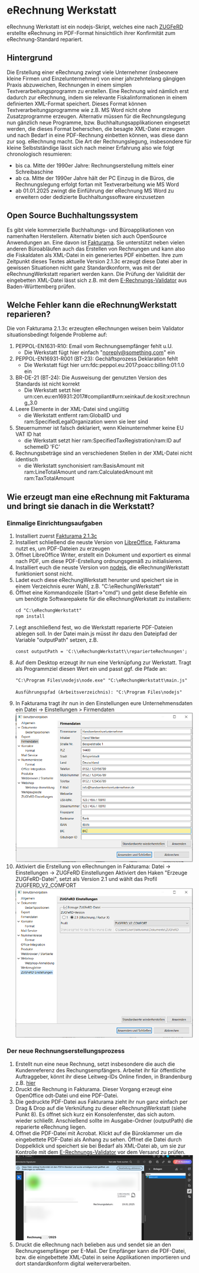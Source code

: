 # eRechnung Werkstatt

eRechnung Werkstatt ist ein nodejs-Skript, welches eine nach [ZUGFeRD](https://www.ferd-net.de/standards/zugferd) erstellte eRechnung im PDF-Format hinsichtlich ihrer Konfirmität zum eRechnung-Standard repariert.

## Hintergrund
Die Erstellung einer eRechnung zwingt viele Unternehmer (insbeonere kleine Firmen und Einzelunternehmer) von einer jahrzehntelang gängigen Praxis abzuweichen, Rechnungen in einem simplen Textverarbeitungsprogramm zu erstellen. Eine Rechnung wird nämlich erst dadurch zur eRechnung, indem sie relevante Fiskalinformationen in einem definierten XML-Format speichert. Dieses Format können Textverarbeitungsprogramme wie z.B. MS Word nicht ohne Zusatzprogramme erzeugen.
Alternativ müssen für die Rechnungslegung nun gänzlich neue Programme, bzw. Buchhaltungsapplikationen eingesetzt werden, die dieses Format beherschen, die besagte XML-Datei erzeugen und nach Bedarf in eine PDF-Rechnung einbetten können, was diese dann zur sog. eRechnung macht.
Die Art der Rechnungslegung, insbesondere für kleine Selbstständige lässt sich nach meiner Erfahrung also wie folgt chronologisch resumieren:
- bis ca. Mitte der 1990er Jahre: Rechnungserstellung mittels einer Schreibaschine
- ab ca. Mitte der 1990er Jahre hält der PC Einzug in die Büros, die Rechnungslegung erfolgt fortan mit Textverarbeitung wie MS Word
- ab 01.01.2025 zwingt die Einführung der eRechnung MS Word zu erweitern oder dedizierte Buchhaltungssoftware einzusetzen

## Open Source Buchhaltungssystem
Es gibt viele kommerzielle Buchhaltungs- und Büroapplikationen von namenhaften Herstellern. Alternativ bieten sich auch OpenSource Anwendungen an. Eine davon ist [Fakturama](https://www.fakturama.info/).
Sie unterstützt neben vielen anderen Büroabläufen auch das Erstellen von Rechnungen und kann also die Fiskaldaten als XML-Datei in ein generiertes PDF einbetten.
Ihre zum Zeitpunkt dieses Textes aktuelle Version 2.1.3c erzeugt diese Datei aber in gewissen Situationen nicht ganz Standardkonform, was mit der  eRechnungWerkstatt repariert werden kann. Die Prüfung der Validität der eingebetten XML-Datei lässt sich z.B. mit dem [E-Rechnungs-Validator](https://erechnungsvalidator.service-bw.de/) aus Baden-Württemberg prüfen.

## Welche Fehler kann die eRechnungWerkstatt reparieren?
Die von Fakturama 2.1.3c erzeugten eRechnungen weisen beim Validator situationsbedingt folgende Probleme auf:
1. PEPPOL-EN1631-R10: Email vom Rechnungsempfänger fehlt u.U.
    - Die Werkstatt fügt hier einfach "noreply@something.com" ein
1.  PEPPOL-EN16931-R001 (BT-23): Gechäftsprozess Deklaration fehlt
    - Die Werkstatt fügt hier urn:fdc:peppol.eu:2017:poacc:billing:01:1.0 ein
1. BR-DE-21 (BT-24): Die Ausweisung der genutzten Version des Standards ist nicht korrekt
    - Die Werkstatt setzt hier urn:cen.eu:en16931:2017#compliant#urn:xeinkauf.de:kosit:xrechnung_3.0
1. Leere Elemente in der XML-Datei sind ungültig
    - die Werkstatt entfernt ram:GlobalID und ram:SpecifiedLegalOrganization wenn sie leer sind
1. Steuernummer ist falsch deklariert, wenn Kleinunternehmer keine EU VAT ID hat
    - die Werkstatt setzt hier ram:SpecifiedTaxRegistration/ram:ID auf schemeID 'FC'
1. Rechnungsbeträge sind an verschiedenen Stellen in der XML-Datei nicht identisch
    - die Werkstatt synchonisiert ram:BasisAmount mit ram:LineTotalAmount und ram:CalculatedAmount mit ram:TaxTotalAmount

## Wie erzeugt man eine eRechnung mit Fakturama und bringt sie danach in die Werkstatt?

### Einmalige Einrichtungsaufgaben
1. Installiert zuerst [Fakturama 2.1.3c](https://www.fakturama.info/)
1. Installiert schließend die neuste Version von [LibreOffice](https://www.libreoffice.org/download/download-libreoffice/), Fakturama nutzt es, um PDF-Dateien zu erzeugen
1. Öffnet LibreOffice Writer, erstellt ein Dokument und exportiert es einmal nach PDF, um diese PDF-Erstellung ordnungsgemäß zu initialisieren.
1. Installiert euch die neuste Version von [nodejs](https://nodejs.org/en/download), die eRechnungWerkstatt funktioniert sonst nicht.
1. Ladet euch diese eRechungWerkstatt herunter und speichert sie in einem Verzeichnis eurer Wahl, z.B. "C:\eRechungWerkstatt"
1. Öffnet eine Kommandozeile (Start->"cmd") und gebt diese Befehle ein um benötigte Softwarepakete für die eRechnungWerkstatt zu installiern:
    ```
    cd "C:\eRechungWerkstatt"
    npm install
    ```
1. Legt anschließend fest, wo die Werkstatt reparierte PDF-Dateien ablegen soll. In der Datei main.js müsst ihr dazu den Dateipfad der Variable "outputPath" setzen, z.B.
    ```
    const outputPath = 'C:\\eRechungWerkstatt\\reparierteRechnungen';
    ```
1. Auf dem Desktop erzeugt ihr nun eine Verknüpfung zur Werkstatt. Tragt als Programmziel diesen Wert ein und passt ggf. die Pfade an:
    ```
    "C:\Program Files\nodejs\node.exe" "C:\eRechungWerkstatt\main.js"

    Ausführungspfad (Arbeitsverzeichnis): "C:\Program Files\nodejs"
    ```
1. In Fakturama tragt ihr nun in den Einstellungen eure Unternehmensdaten ein
Datei -> Einstellungen > Firmendaten
![Firmendaten](./docs/Firmendaten.PNG)
1. Aktiviert die Erstellung von eRechnungen in Fakturama:
Datei -> Einstellungen -> ZUGFeRD Einstellungen
Aktiviert den Haken "Erzeuge ZUGFeRD-Datei", setzt als Version 2.1 und wählt das Profil ZUGFERD_V2_COMFORT
![ZUGFERD](./docs/ZUGFERD.PNG)
### Der neue Rechnungserstellungsprozess
1. Erstellt nun eine neue Rechnung, setzt insbesondere die auch die Kundenreferenz des Rechungsempfängers. Arbeitet ihr für öffentliche Auftraggeber, könnt ihr diese Leitweg-IDs Online finden, in Brandenburg z.B. [hier](https://mdfe.brandenburg.de/sixcms/media.php/9/Leitweg-ID-Gesamtverzeichnis_Land_Brandenburg_2024-07-31.pdf)
1. Druckt die Rechnung in Fakturama. Dieser Vorgang erzeugt eine OpenOffice odt-Datei und eine PDF-Datei.
1. Die gedruckte PDF-Datei aus Fakturama zieht ihr nun ganz einfach per Drag & Drop auf die Verknüfung zu dieser eRechnungWerkstatt (siehe Punkt 8). Es öffnet sich kurz ein Konsolenfenster, das sich autom. wieder schließt. Anschießend sollte im Ausgabe-Ordner (outputPath) die reparierte eRechnung liegen.
1. Offnet die PDF-Datei mit Acrobat. Klickt auf die Büroklammer um die eingebettete PDF-Datei als Anhang zu sehen. Öffnet die Datei durch Doppelklick und speichert sie bei Bedarf als XML-Datei ab, um sie zur Kontrolle mit dem [E-Rechnungs-Validator](https://erechnungsvalidator.service-bw.de/) vor dem Versand zu prüfen.
![PDF](./docs/factur-x.png)
1. Druckt die eRechnung nach belieben aus und sendet sie an den Rechnungsempfänger per E-Mail. Der Empfänger kann die PDF-Datei, bzw. die eingebettete XML-Datei in seine Applikationen importieren und dort standardkonform digital weiterverarbeiten. 
